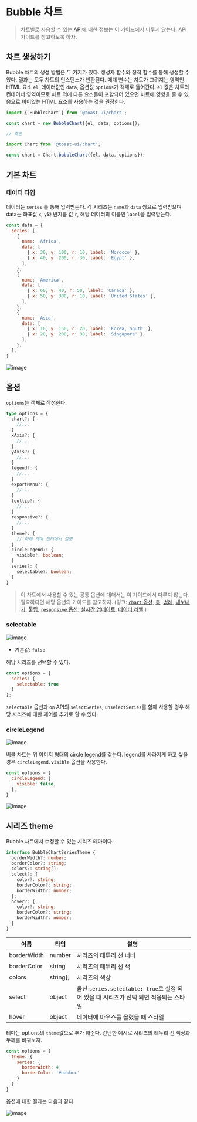 # Bubble 차트

> 차트별로 사용할 수 있는 [API](./common-api.md)에 대한 정보는 이 가이드에서 다루지 않는다. API 가이드를 참고하도록 하자.

## 차트 생성하기

Bubble 차트의 생성 방법은 두 가지가 있다. 생성자 함수와 정적 함수를 통해 생성할 수 있다. 결과는 모두 차트의 인스턴스가 반환된다. 매개 변수는 차트가 그려지는 영역인 HTML 요소 `el`, 데이터값인 `data`, 옵션값 `options`가 객체로 들어간다. `el` 값은 차트의 컨테이너 영역이므로 차트 외에 다른 요소들이 포함되어 있으면 차트에 영향을 줄 수 있음으로 비어있는 HTML 요소를 사용하는 것을 권장한다.

```js
import { BubbleChart } from '@toast-ui/chart';

const chart = new BubbleChart({el, data, options});

// 혹은

import Chart from '@toast-ui/chart';

const chart = Chart.bubbleChart({el, data, options});
```

## 기본 차트

### 데이터 타입

데이터는 `series` 를 통해 입력받는다. 각 시리즈는 `name`과 `data` 쌍으로 입력받으며 data는 좌표값 `x`, `y`와 반지름 값 `r`, 해당 데이터의 이름인 `label`을 입력받는다.

```js
const data = {
  series: [
    {
      name: 'Africa',
      data: [
        { x: 30, y: 100, r: 10, label: 'Morocco' },
        { x: 40, y: 200, r: 30, label: 'Egypt' },
      ],
    },
    {
      name: 'America',
      data: [
        { x: 60, y: 40, r: 50, label: 'Canada' },
        { x: 50, y: 300, r: 10, label: 'United States' },
      ],
    },
    {
      name: 'Asia',
      data: [
        { x: 10, y: 150, r: 20, label: 'Korea, South' },
        { x: 20, y: 200, r: 30, label: 'Singapore' },
      ],
    },
  ],
}
```

![image](https://user-images.githubusercontent.com/35371660/102034986-abe99200-3e02-11eb-85d7-5128b90e2999.png)

## 옵션

`options`는 객체로 작성한다.

```ts
type options = {
  chart?: {
    //...
  }
  xAxis?: {
    //...
  }
  yAxis?: {
    //...
  }
  legend?: {
    //...
  }
  exportMenu?: {
    //...
  }
  tooltip?: {
    //...
  }
  responsive?: {
    //...
  }
  theme?: {
    // 아래 테마 챕터에서 설명
  }
  circleLegend?: {
    visible?: boolean;
  }
  series?: {
    selectable?: boolean;
  }
}
```

> 이 차트에서 사용할 수 있는 공통 옵션에 대해서는 이 가이드에서 다루지 않는다. 필요하다면 해당 옵션의 가이드를 참고하자.
> (링크:
> [`chart` 옵션](./common-chart-options.md),
> [축](./common-axes.md),
> [범례](./common-legend.md),
> [내보내기](./common-exportMenu.md),
> [툴팁](./common-tooltip.md),
> [`responsive` 옵션](./common-responsive-options.md),
> [실시간 업데이트](./common-liveUpdate-options.md),
> [데이터 라벨](./common-dataLabels-options.md)
> )

### selectable

![image](https://user-images.githubusercontent.com/35371660/102035488-d425c080-3e03-11eb-9ebc-f974e4c7bb97.png)

* 기본값: `false`

해당 시리즈를 선택할 수 있다.

```js
const options = {
  series: {
    selectable: true
  }
};
```

`selectable` 옵션과 `on` API의 `selectSeries`, `unselectSeries`를 함께 사용할 경우 해당 시리즈에 대한 제어를 추가로 할 수 있다.

### circleLegend

![image](https://user-images.githubusercontent.com/35371660/102035570-ff101480-3e03-11eb-9e73-bbb43e4b1353.png)

버블 차트는 위 이미지 형태의 circle legend를 갖는다. legend를 사라지게 하고 싶을 경우 `circleLegend.visible` 옵션을 사용한다.

```js
const options = {
  circleLegend: {
    visible: false,
  },
}
```

![image](https://user-images.githubusercontent.com/35371660/102035692-6332d880-3e04-11eb-80fa-c4f2df8be421.png)


## 시리즈 theme

Bubble 차트에서 수정할 수 있는 시리즈 테마이다.

```ts
interface BubbleChartSeriesTheme {
  borderWidth?: number;
  borderColor?: string;
  colors?: string[];
  select?: {
    color?: string;
    borderColor?: string;
    borderWidth?: number;
  };
  hover?: {
    color?: string;
    borderColor?: string;
    borderWidth?: number;
  }
}
```

| 이름 | 타입 | 설명 |
| --- | --- | --- |
| borderWidth | number | 시리즈의 테두리 선 너비 |
| borderColor | string | 시리즈의 테두리 선 색 |
| colors | string[] | 시리즈의 색상 |
| select | object | 옵션 `series.selectable: true`로 설정 되어 있을 때 시리즈가 선택 되면 적용되는 스타일 |
| hover | object | 데이터에 마우스를 올렸을 때 스타일 |

테마는 options의 `theme`값으로 추가 해준다. 간단한 예시로 시리즈의 테두리 선 색상과 두께를 바꿔보자.

```js
const options = {
  theme: {
    series: {
      borderWidth: 4,
      borderColor: '#aabbcc'
    }
  }
}
```

옵션에 대한 결과는 다음과 같다.

![image](https://user-images.githubusercontent.com/35371660/102056271-773fff80-3e2f-11eb-8aec-157d1e172324.png)
